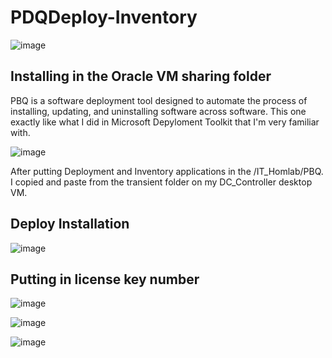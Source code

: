 # PDQDeploy-Inventory

![image](https://github.com/user-attachments/assets/8268cf28-01d6-46f6-a6b7-420090708151)

<h2>Installing in the Oracle VM sharing folder</h2>

<p> PBQ is a software deployment tool designed to automate the process of installing, updating, and uninstalling software across
  software. This one exactly like what I did in Microsoft Depyloment Toolkit that I'm very familiar with.  </p>

![image](https://github.com/user-attachments/assets/6e9e3234-b0a5-42bb-ab81-a9f9dd11a7eb)

<p>After putting Deployment and Inventory applications in the /IT_Homlab/PBQ. I copied and paste from
the transient folder on my DC_Controller desktop VM.</p>

<h2>Deploy Installation</h2>

![image](https://github.com/user-attachments/assets/2f76eba3-c6bb-4984-8f86-41c0c16265c2)


<h2>Putting in license key number</h2>

![image](https://github.com/user-attachments/assets/6e79b7a6-2d78-4fd1-a35c-55e8ff1c7289)



![image](https://github.com/user-attachments/assets/5b46fcab-7525-44be-8809-0403be94a9c8)


![image](https://github.com/user-attachments/assets/a57e5e64-7746-472f-bc86-a39056dde9c8)

